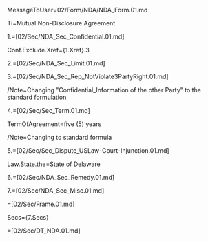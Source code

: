 MessageToUser=02/Form/NDA/NDA_Form.01.md

Ti=Mutual Non-Disclosure Agreement

1.=[02/Sec/NDA_Sec_Confidential.01.md]

Conf.Exclude.Xref={1.Xref}.3

2.=[02/Sec/NDA_Sec_Limit.01.md]

3.=[02/Sec/NDA_Sec_Rep_NotViolate3PartyRight.01.md]

/Note=Changing "Confidential_Information of the other Party" to the standard formulation

4.=[02/Sec/Sec_Term.01.md]

TermOfAgreement=five (5) years

/Note=Changing to standard formula

5.=[02/Sec/Sec_Dispute_USLaw-Court-Injunction.01.md]

Law.State.the=State of Delaware

6.=[02/Sec/NDA_Sec_Remedy.01.md]

7.=[02/Sec/NDA_Sec_Misc.01.md]


=[02/Sec/Frame.01.md]

Secs={7.Secs}

=[02/Sec/DT_NDA.01.md]